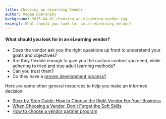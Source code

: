 ```yaml
---
title: Choosing an eLearning Vendor
author: Megan Dobransky
background: 2015-04-01-choosing-an-elearning-vendor.jpg
excerpt: What should you look for in an eLearning vendor?
---
```

#### What should you look for in an eLearning vendor?

* Does the vendor ask you the right questions up front to understand your goals and objectives?
* Are they flexible enough to give you the custom content you need, while adhering to tried and true adult learning methods?
* Can you trust them? 
* Do they have a
[proven development process?](http://edgepointlearning.com/blog/2013/11/14/whats-the-key-to-creating-a-successful-elearning-project)

Here are some other general resources to help you make an informed decision:

* [Step-by-Step Guide: How to Choose the Right Vendor For Your Business](http://huff.to/1csb3oR)
* [When Choosing a Vendor, Don't Forget the Soft Skills](http://bit.ly/1csbrnb)
* [How to choose a vendor partner program](http://searchitchannel.techtarget.com/feature/How-to-choose-a-vendor-partner-program)
